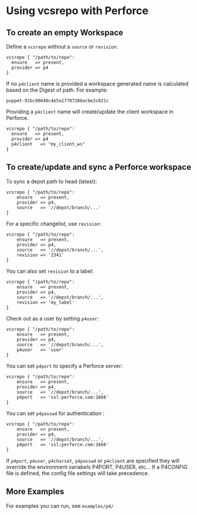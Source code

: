 Using vcsrepo with Perforce
===========================

To create an empty Workspace
----------------------------

Define a `vcsrepo` without a `source` or `revision`:

    vcsrepo { "/path/to/repo":
      ensure   => present,
      provider => p4
    }

If no `p4client` name is provided a workspace generated name is calculated based on the 
Digest of path.  For example:

    puppet-91bc00640c4e5a17787286acbe2c021c

Providing a `p4client` name will create/update the client workspace in Perforce.
 
    vcsrepo { "/path/to/repo":
      ensure   => present,
      provider => p4
      p4client   => "my_client_ws"
    }

To create/update and sync a Perforce workspace
----------------------------------------------

To sync a depot path to head (latest):

    vcsrepo { "/path/to/repo":
        ensure   => present,
        provider => p4,
        source   => '//depot/branch/...'
    }

For a specific changelist, use `revision`:

    vcsrepo { "/path/to/repo":
        ensure   => present,
        provider => p4,
        source   => '//depot/branch/...',
        revision => '2341'
    }

You can also set `revision` to a label:

    vcsrepo { "/path/to/repo":
        ensure   => present,
        provider => p4,
        source   => '//depot/branch/...',
        revision => 'my_label'
    }

Check out as a user by setting `p4user`:

    vcsrepo { "/path/to/repo":
        ensure   => present,
        provider => p4,
        source   => '//depot/branch/...',
        p4user   => 'user'
    }

You can set `p4port` to specify a Perforce server:

    vcsrepo { "/path/to/repo":
        ensure   => present,
        provider => p4,
        source   => '//depot/branch/...',
        p4port   => 'ssl:perforce.com:1666'
    }

You can set `p4passwd` for authentication :

    vcsrepo { "/path/to/repo":
        ensure   => present,
        provider => p4,
        source   => '//depot/branch/...',
        p4port   => 'ssl:perforce.com:1666'
    }

If `p4port`, `p4user`, `p4charset`, `p4passwd` or `p4client` are specified they will 
override the environment variabels P4PORT, P4USER, etc... If a P4CONFIG file is 
defined, the config file settings will take precedence.


More Examples
-------------

For examples you can run, see `examples/p4/`
